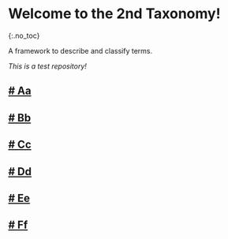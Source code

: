 
# Welcome to the 2nd Taxonomy!
{:.no_toc} 

A framework to describe and classify terms.

*This is a test repository!*

## [# Aa](Aa.md)

## [# Bb](Bb.md)


## [# Cc](Cc.md)

## [# Dd](Dd.md)

## [# Ee](Ee.md)

## [# Ff](Ff.md)
